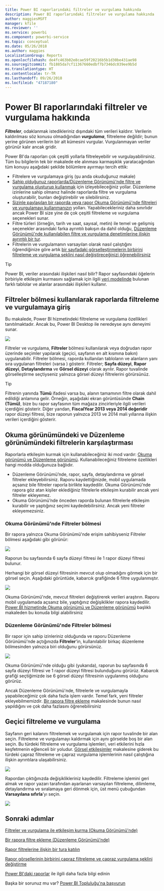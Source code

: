 ```yaml
---
title: Power BI raporlarındaki filtreler ve vurgulama hakkında
description: Power BI raporlarındaki filtreler ve vurgulama hakkında
author: maggiesMSFT
manager: kfile
ms.reviewer: ''
ms.service: powerbi
ms.component: powerbi-service
ms.topic: conceptual
ms.date: 05/26/2018
ms.author: maggies
LocalizationGroup: Reports
ms.openlocfilehash: de4fc463b02e8cae59f20216b5b1d30be431ae98
ms.sourcegitcommit: fb1885da7cf11367660edbf7b7346dc039ee9b5d
ms.translationtype: HT
ms.contentlocale: tr-TR
ms.lasthandoff: 09/26/2018
ms.locfileid: "47187180"
---
```

# <a name="about-filters-and-highlighting-in-power-bi-reports"></a>Power BI raporlarındaki filtreler ve vurgulama hakkında
***Filtreler***, odaklanmak istedikleriniz dışındaki tüm verileri kaldırır.  Verilerin kaldırılması söz konusu olmadığından ***vurgulama***, filtreleme değildir; bunun yerine görünen verilerin bir alt kümesini vurgular. Vurgulanmayan veriler görünür kalır ancak gridir.

Power BI'da raporları çok çeşitli yollarla filtreleyebilir ve vurgulayabilirsiniz. Tüm bu bilgilerin tek bir makalede ele alınması karmaşıklık yaratacağından tüm konuyu aşağıdaki şekilde bölümlere ayırmayı tercih ettik:

* Filtrelere ve vurgulamaya giriş (şu anda okuduğunuz makale)
* [Sahip olduğunuz raporlarda/Düzenleme Görünümü'nde filtre ve vurgulama oluşturup kullanmak](power-bi-report-add-filter.md) için izleyebileceğiniz yollar. Düzenleme izinlerine sahip olmanız halinde raporlarda filtre ve vurgulama oluşturabilir, bunları değiştirebilir ve silebilirsiniz.
* [Sizinle paylaşılan bir raporda veya rapor Okuma Görünümü'nde filtreleri ve vurgulamayı kullanmanızın](consumer/end-user-reading-view.md) yolları. Yapabilecekleriniz daha sınırlıdır ancak Power BI size yine de çok çeşitli filtreleme ve vurgulama seçenekleri sunar.  
* Filtre türleri (örneğin, tarih ve saat, sayısal, metin) ile temel ve gelişmiş seçenekler arasındaki farka ayrıntılı bakışın da dahil olduğu, [Düzenleme Görünümü'nde kullanılabilen filtre ve vurgulama denetimlerine ilişkin ayrıntılı bir tur](consumer/end-user-report-filter.md).
* Filtrelerin ve vurgulamanın varsayılan olarak nasıl çalıştığını öğrendiğinize göre artık [bir sayfadaki görselleştirmelerin birbirini filtreleme ve vurgulama şeklini nasıl değiştireceğinizi öğrenebilirsiniz](consumer/end-user-interactions.md)

> [!TIP]
> Power BI, veriler arasındaki ilişkileri nasıl bilir?  Rapor sayfasındaki öğelerin birbiriyle etkileşim kurmasını sağlamak için ilgili [veri modelinde](https://support.office.com/article/Create-a-Data-Model-in-Excel-87e7a54c-87dc-488e-9410-5c75dbcb0f7b?ui=en-US&rs=en-US&ad=US) bulunan farklı tablolar ve alanlar arasındaki ilişkileri kullanır.
> 
> 

## <a name="introduction-to-filters-and-highlighting-in-reports-using-the-filters-pane"></a>Filtreler bölmesi kullanılarak raporlarda filtreleme ve vurgulamaya giriş
 Bu makalede, Power BI hizmetindeki filtreleme ve vurgulama özellikleri tanıtılmaktadır.  Ancak bu, Power BI Desktop ile neredeyse aynı deneyimi sunar.  

![](media/power-bi-reports-filters-and-highlighting/power-bi-add-filter-reading-view.png)

Filtreler ve vurgulama, **Filtreler** bölmesi kullanılarak veya doğrudan rapor üzerinde seçimler yapılarak (geçici, sayfanın en alt kısmına bakın) uygulanabilir. Filtreler bölmesi, raporda kullanılan tabloların ve alanların yanı sıra uygulanan filtreleri (varsa ) gösterir. Filtreler; **Sayfa düzeyi**, **Rapor düzeyi**, **Detaylandırma** ve **Görsel düzeyi** olarak ayrılır.  Rapor tuvalinde görselleştirme seçtiyseniz yalnızca görsel düzeyi filtrelerini görürsünüz.

> [!TIP]
> Filtrenin yanında **Tümü** ifadesi varsa bu, alanın tamamının filtre olarak dahil edildiği anlamına gelir.  Örneğin, aşağıdaki ekran görüntüsünde **Chain (Tümü)**, bize bu rapor sayfasının tüm mağaza zincirleriyle ilgili verileri içerdiğini gösterir.  Diğer yandan, **FiscalYear 2013 veya 2014 değeridir** rapor düzeyi filtresi, bize raporun yalnızca 2013 ve 2014 mali yıllarına ilişkin verileri içerdiğini gösterir.
> 
> 

## <a name="filters-in-reading-view-versus-editing-view"></a>Okuma görünümündeki ve Düzenleme görünümündeki filtrelerin karşılaştırması
Raporlarla etkileşim kurmak için kullanabileceğiniz iki mod vardır: [Okuma görünümü ve Düzenleme görünümü](consumer/end-user-reading-view.md).  Kullanabileceğiniz filtreleme özellikleri hangi modda olduğunuza bağlıdır.

* Düzenleme Görünümü’nde, rapor, sayfa, detaylandırma ve görsel filtreler ekleyebilirsiniz. Raporu kaydettiğinizde, mobil uygulamada açsanız bile filtreler raporla birlikte kaydedilir. Okuma Görünümü’nde rapora göz atan kişiler eklediğiniz filtrelerle etkileşim kurabilir ancak yeni filtreler ekleyemez.
* Okuma Görünümü’nde önceden raporda bulunan filtrelerle etkileşim kurabilir ve yaptığınız seçimi kaydedebilirsiniz.  Ancak yeni filtreler ekleyemezsiniz.

### <a name="the-filters-pane-in-reading-view"></a>Okuma Görünümü'nde Filtreler bölmesi
Bir rapora yalnızca Okuma Görünümü'nde erişim sahibiyseniz Filtreler bölmesi aşağıdaki gibi görünür:

![](media/power-bi-reports-filters-and-highlighting/power-bi-filter-reading-view.png)

Raporun bu sayfasında 6 sayfa düzeyi filtresi ile 1 rapor düzeyi filtresi bulunur.

Herhangi bir görsel düzeyi filtresinin mevcut olup olmadığını görmek için bir görsel seçin. Aşağıdaki görüntüde, kabarcık grafiğinde 6 filtre uygulanmıştır.

![](media/power-bi-reports-filters-and-highlighting/power-bi-filter-visual-level.png)

Okuma Görünümü'nde, mevcut filtreleri değiştirerek verileri araştırın. Raporu mobil uygulamada açsanız bile, yaptığınız değişiklikler rapora kaydedilir. [Power BI hizmetinde Okuma görünümü ve Düzenleme görünümü](consumer/end-user-reading-view.md) başlıklı makaleden bu konuda bilgi alabilirsiniz

### <a name="the-filters-pane-in-editing-view"></a>Düzenleme Görünümü'nde Filtreler bölmesi
Bir rapor için sahip izinleriniz olduğunda ve raporu Düzenleme Görünümü'nde açtığınızda **Filtreler**'in, kullanılabilir birkaç düzenleme bölmesinden yalnızca biri olduğunu görürsünüz.

![](media/power-bi-reports-filters-and-highlighting/power-bi-add-filter-editing-view.png)

Okuma Görünümü'nde olduğu gibi (yukarıda), raporun bu sayfasında 6 sayfa düzeyi filtresi ve 1 rapor düzeyi filtresi bulunduğunu görürüz. Kabarcık grafiği seçtiğimizde ise 6 görsel düzeyi filtresinin uygulanmış olduğunu görürüz.

Ancak Düzenleme Görünümü'nde, filtrelerle ve vurgulamayla yapabileceğimiz çok daha fazla işlem vardır. Temel fark, yeni filtreler ekleyebilmemizdir. [Bir rapora filtre ekleme](power-bi-report-add-filter.md) makalesinde bunun nasıl yapıldığını ve çok daha fazlasını öğrenebilirsiniz

## <a name="ad-hoc-filtering-and-highlighting"></a>Geçici filtreleme ve vurgulama
Sayfanın geri kalanını filtrelemek ve vurgulamak için rapor tuvalinde bir alan seçin. Filtreleme ve vurgulamayı kaldırmak için aynı görselde boş bir alan seçin. Bu türdeki filtreleme ve vurgulama işlemleri, veri etkilerini hızla keşfetmenin eğlenceli bir yoludur. [Görsel etkileşimler](consumer/end-user-interactions.md) makalesine giderek bu türdeki çapraz filtreleme ve çapraz vurgulama işlemlerinin nasıl çalıştığına ilişkin ayrıntılara ulaşabilirsiniz.

![](media/power-bi-reports-filters-and-highlighting/power-bi-adhoc-filter.gif)

Rapordan çıktığınızda değişiklikleriniz kaydedilir. Filtreleme işlemini geri almak ve rapor yazarı tarafından ayarlanan varsayılan filtreleme, dilimleme, detaylandırma ve sıralamaya geri dönmek için, üst menü çubuğundan **Varsayılana sıfırla**’yı seçin.

![](media/power-bi-reports-filters-and-highlighting/power-bi-reset-to-default.png)

## <a name="next-steps"></a>Sonraki adımlar
[Filtreler ve vurgulama ile etkileşim kurma (Okuma Görünümü'nde)](consumer/end-user-reading-view.md)

[Bir rapora filtre ekleme (Düzenleme Görünümü'nde)](power-bi-report-add-filter.md)

[Rapor filtrelerine ilişkin bir tura katılın](consumer/end-user-report-filter.md)

[Rapor görsellerinin birbirini çapraz filtreleme ve çapraz vurgulama şeklini değiştirme](consumer/end-user-interactions.md)

[Power BI'daki raporlar](consumer/end-user-reports.md) ile ilgili daha fazla bilgi edinin

Başka bir sorunuz mu var? [Power BI Topluluğu'na başvurun](http://community.powerbi.com/)

